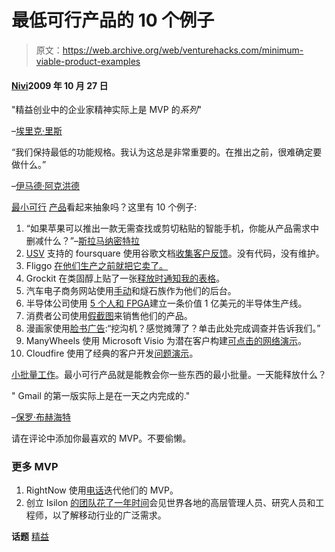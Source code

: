 # 最低可行产品的 10 个例子

> 原文：<https://web.archive.org/web/venturehacks.com/minimum-viable-product-examples>

#### [Nivi](/web/20221208095733/https://venturehacks.com/about)2009 年 10 月 27 日

"精益创业中的企业家精神实际上是 MVP 的*系列*"

–[埃里克·里斯](https://web.archive.org/web/20221208095733/http://www.startuplessonslearned.com/2009/10/inc-magazine-on-minimum-viable-product.html)

“我们保持最低的功能规格。我认为这总是非常重要的。在推出之前，很难确定要做什么。”

–[伊马德·阿克洪德](https://web.archive.org/web/20221208095733/http://www.immadsnewworld.com/2009/02/heyzap-launches-forming-of-heyzap-and.html)

[最小可行](https://web.archive.org/web/20221208095733/http://venturehacks.com/articles/minimum-viable-product) [产品](https://web.archive.org/web/20221208095733/http://www.startuplessonslearned.com/2009/08/minimum-viable-product-guide.html)看起来抽象吗？这里有 10 个例子:

1.  “如果苹果可以推出一款无需查找或剪切粘贴的智能手机，你能从产品需求中删减什么？”–[斯拉马纳密特拉](https://web.archive.org/web/20221208095733/http://www.sramanamitra.com/2008/02/24/the-iphone-as-a-minimum-viable-product-archetype/)
2.  [USV](https://web.archive.org/web/20221208095733/http://unionsquareventures.com/) 支持的 foursquare 使用谷歌文档[收集客户反馈](https://web.archive.org/web/20221208095733/http://spreadsheets.google.com/viewform?hl=en&formkey=ck14Z3lLTEJYRUNLNDllQ05wTklhYWc6MA)。没有代码，没有维护。
3.  Fliggo [在他们生产之前就把它卖了。](https://web.archive.org/web/20221208095733/http://venturehacks.com/articles/sell-it-before-you-build-it)
4.  Grockit 在类固醇上贴了一张[释放时通知我的表格](https://web.archive.org/web/20221208095733/http://venturehacks.com/articles/customer-development-patterns)。
5.  汽车电子商务网站使用[手动](https://web.archive.org/web/20221208095733/http://news.ycombinator.com/item?id=529420)和燧石族作为他们的后台。
6.  半导体公司使用 [5 个人和 FPGA](/web/20221208095733/https://venturehacks.com/articles/minimum-viable-product#comment-8057)建立一条价值 1 亿美元的半导体生产线。
7.  消费者公司使用[假截图](https://web.archive.org/web/20221208095733/http://leanstartup.pbworks.com/Case-Study-One)来销售他们的产品。
8.  漫画家使用[脸书广告](https://web.archive.org/web/20221208095733/http://groups.google.com/group/lean-startup-circle/browse_thread/thread/3ab7800f52d748da):“挖沟机？感觉摊薄了？单击此处完成调查并告诉我们。”
9.  ManyWheels 使用 Microsoft Visio 为潜在客户构建[可点击的网络演示](https://web.archive.org/web/20221208095733/http://kevindewalt.com/blog/2009/01/03/mitigating-market-risk-with-microsoft-visio/)。
10.  Cloudfire 使用了经典的客户开发[问题演示](https://web.archive.org/web/20221208095733/http://www.ashmaurya.com/2009/10/how-i-built-my-minimum-viable-product/)。

[小批量工作](https://web.archive.org/web/20221208095733/http://www.startuplessonslearned.com/2009/02/work-in-small-batches.html)。最小可行产品就是能教会你一些东西的最小批量。一天能释放什么？

" Gmail 的第一版实际上是在一天之内完成的."

–[保罗·布赫海特](https://web.archive.org/web/20221208095733/http://paulbuchheit.blogspot.com/2009/01/communicating-with-code.html)

请在评论中添加你最喜欢的 MVP。不要偷懒。

### 更多 MVP

1.  RightNow 使用[电话](https://web.archive.org/web/20221208095733/http://www.nikhileshrao.com/post/703/greg-gianforte-ceo-of-rightnow--building-minimum-viable-products-following-a-customer-development-process/)迭代他们的 MVP。
2.  创立 Isilon [的团队花了一年时间](https://web.archive.org/web/20221208095733/http://venturehacks.com/articles/case-studies#comment-9239)会见世界各地的高层管理人员、研究人员和工程师，以了解移动行业的广泛需求。

**话题** [精益](https://web.archive.org/web/20221208095733/https://venturehacks.com/topics/lean)